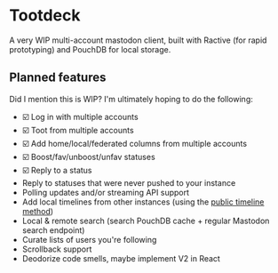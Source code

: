 Tootdeck
========

A very WIP multi-account mastodon client, built with Ractive (for rapid prototyping) and PouchDB for local storage.

Planned features
----------------

Did I mention this is WIP? I'm ultimately hoping to do the following:

* ☑️ Log in with multiple accounts
* ☑️ Toot from multiple accounts
* ☑️ Add home/local/federated columns from multiple accounts
* ☑️ Boost/fav/unboost/unfav statuses
* ☑️ Reply to a status
* Reply to statuses that were never pushed to your instance
* Polling updates and/or streaming API support
* Add local timelines from other instances (using the [public timeline method](https://github.com/tootsuite/documentation/blob/master/Using-the-API/API.md#timelines))
* Local & remote search (search PouchDB cache + regular Mastodon search endpoint)
* Curate lists of users you're following
* Scrollback support
* Deodorize code smells, maybe implement V2 in React
